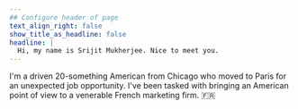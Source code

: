 ```yaml
---
## Configure header of page
text_align_right: false
show_title_as_headline: false
headline: |
  Hi, my name is Srijit Mukherjee. Nice to meet you.
---
```


<!-- this is a subheadline -->
I'm a driven 20-something American from Chicago who moved to Paris for an unexpected job opportunity. I've been tasked with bringing an American point of view to a venerable French marketing firm. :fr:
